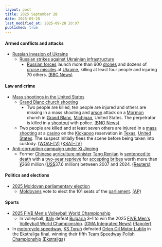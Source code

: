 ```yaml
---
layout: post
title: 2025 September 28
date: 2025-09-28
last_modified_at: 2025-09-28 20:07
published: true
---
```



#### Armed conflicts and attacks

* [Russian invasion of Ukraine](https://en.wikipedia.org/wiki/Russian_invasion_of_Ukraine "Russian invasion of Ukraine")
  * [Russian strikes against Ukrainian infrastructure](https://en.wikipedia.org/wiki/Russian_strikes_against_Ukrainian_infrastructure_%282022%E2%80%93present%29 "Russian strikes against Ukrainian infrastructure (2022–present)")
    * [Russian forces](https://en.wikipedia.org/wiki/Russian_Armed_Forces "Russian Armed Forces") launch more than 600 [drones](https://en.wikipedia.org/wiki/Drone_warfare "Drone warfare") and dozens of [cruise missiles](https://en.wikipedia.org/wiki/Cruise_missile "Cruise missile") at [Ukraine](https://en.wikipedia.org/wiki/Ukraine "Ukraine"), killing at least four people and injuring 70 others. [(BBC News)](https://www.bbc.co.uk/news/articles/c75qeqr5905o)

#### Law and crime

* [Mass shootings in the United States](https://en.wikipedia.org/wiki/Mass_shootings_in_the_United_States "Mass shootings in the United States")
  * [Grand Blanc church shooting](https://en.wikipedia.org/wiki/Grand_Blanc_church_shooting "Grand Blanc church shooting")
    * Two people are killed, ten people are injured and others are missing in a mass shooting and [arson](https://en.wikipedia.org/wiki/Arson "Arson") attack on a [Mormon](https://en.wikipedia.org/wiki/Mormon "Mormon") church in [Grand Blanc](https://en.wikipedia.org/wiki/Grand_Blanc%2C_Michigan "Grand Blanc, Michigan"), [Michigan](https://en.wikipedia.org/wiki/Michigan "Michigan"), United States. The perpetrator is killed in a [shootout](https://en.wikipedia.org/wiki/Shootout "Shootout") with police. [(BNO News)](https://bnonews.com/index.php/2025/09/shooting-with-multiple-victims-at-mormon-church-in-grand-blanc-michigan/)
  * Two people are killed and at least seven others are injured in a [mass shooting](https://en.wikipedia.org/wiki/Mass_shooting "Mass shooting") at a [casino](https://en.wikipedia.org/wiki/Casino "Casino") on the [Kickapoo](https://en.wikipedia.org/wiki/Kickapoo_Traditional_Tribe_of_Texas "Kickapoo Traditional Tribe of Texas") reservation in [Texas](https://en.wikipedia.org/wiki/Texas "Texas"), [United States](https://en.wikipedia.org/wiki/United_States "United States"). The suspect initially flees the scene before being taken into custody. [(WOAI-TV)](https://news4sanantonio.com/news/local/one-dead-at-least-six-injured-in-shooting-at-lucky-eagle-casino) [(KSAT-TV)](https://www.ksat.com/news/local/2025/09/28/2-killed-several-injured-in-shooting-at-kickapoo-lucky-eagle-casino-maverick-county-judge-says/)
* [Anti-corruption campaign under Xi Jinping](https://en.wikipedia.org/wiki/Anti-corruption_campaign_under_Xi_Jinping "Anti-corruption campaign under Xi Jinping")
  * Former [Chinese](https://en.wikipedia.org/wiki/China "China") [agriculture minister](https://en.wikipedia.org/wiki/Minister_of_Agriculture_and_Rural_Affairs "Minister of Agriculture and Rural Affairs") [Tang Renjian](https://en.wikipedia.org/wiki/Tang_Renjian "Tang Renjian") is [sentenced to death](https://en.wikipedia.org/wiki/Capital_punishment_in_China "Capital punishment in China") with a [two-year reprieve](https://en.wikipedia.org/wiki/Death_sentence_with_reprieve "Death sentence with reprieve") for [accepting bribes](https://en.wikipedia.org/wiki/Corruption_in_China "Corruption in China") worth more than [¥](https://en.wikipedia.org/wiki/Renminbi "Renminbi")268 million ([US$](https://en.wikipedia.org/wiki/United_States_dollar "United States dollar")37.6 million) between 2007 and 2024. [(Reuters)](https://www.reuters.com/world/china/chinas-former-minister-agriculture-sentenced-death-with-reprieve-bribery-case-2025-09-28/)

#### Politics and elections

* [2025 Moldovan parliamentary election](https://en.wikipedia.org/wiki/2025_Moldovan_parliamentary_election "2025 Moldovan parliamentary election")
  * [Moldovans](https://en.wikipedia.org/wiki/Moldovans "Moldovans") vote to elect the 101 seats of the [parliament](https://en.wikipedia.org/wiki/Parliament_of_Moldova "Parliament of Moldova"). [(AP)](https://apnews.com/article/moldova-election-parliament-russia-hybrid-war-8a3ae659c1d8bf8499ac130e8054fb35)

#### Sports

* [2025 FIVB Men's Volleyball World Championship](https://en.wikipedia.org/wiki/2025_FIVB_Men%27s_Volleyball_World_Championship "2025 FIVB Men's Volleyball World Championship")
  * In volleyball, [Italy](https://en.wikipedia.org/wiki/Italy_men%27s_national_volleyball_team "Italy men's national volleyball team") defeat [Bulgaria](https://en.wikipedia.org/wiki/Bulgaria_men%27s_national_volleyball_team "Bulgaria men's national volleyball team") 3–1 to win the 2025 [FIVB Men's Volleyball World Championship](https://en.wikipedia.org/wiki/FIVB_Men%27s_Volleyball_World_Championship "FIVB Men's Volleyball World Championship"). [(GMA Integrated News)](https://www.gmanetwork.com/news/sports/volleyball/960588/italy-silences-bulgaria-to-clinch-back-to-back-fivb-men-s-world-championship-titles/story/) [(Rappler)](https://www.rappler.com/sports/volleyball/match-results-italy-bulgaria-fivb-men-world-championship-final-september-28-2025/)
* In [motorcycle speedway](https://en.wikipedia.org/wiki/Motorcycle_speedway "Motorcycle speedway"), [KS Toruń](https://en.wikipedia.org/wiki/KS_Toru%C5%84 "KS Toruń") defeated [Orlen Oil Motor Lublin](https://en.wikipedia.org/wiki/Orlen_Oil_Motor_Lublin "Orlen Oil Motor Lublin") in the [Ekstraliga final](https://en.wikipedia.org/wiki/2025_Polish_speedway_season#Ekstraliga "2025 Polish speedway season"), winning their fifth [Team Speedway Polish Championship](https://en.wikipedia.org/wiki/Team_Speedway_Polish_Championship "Team Speedway Polish Championship") [(Ekstraliga)](https://ekstraliga.pl/se/mecz/6579)
